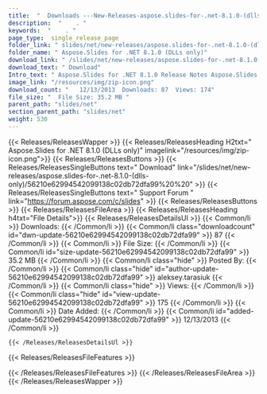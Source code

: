 ```yaml
---
title:  "  Downloads ---New-Releases-aspose.slides-for-.net-8.1.0-(dlls-only) . " 
description:  "    . " 
keywords:  "    . " 
page_type:  single_release_page
folder_link: " slides/net/new-releases/aspose.slides-for-.net-8.1.0-(dlls-only)/"
folder_name: " Aspose.Slides for .NET 8.1.0 (DLLs only)"
download_link: " /slides/net/new-releases/aspose.slides-for-.net-8.1.0-(dlls-only)/56210e62994542099138c02db72dfa99"
download_text: " Download"
Intro_text: " Aspose.Slides for .NET 8.1.0 Release Notes Aspose.Slides for .NET has been upda..."
image_link: "/resources/img/zip-icon.png"
download_count: "   12/13/2013  Downloads: 87  Views: 174"
file_size: "  File Size: 35.2 MB "
parent_path: "slides/net"
section_parent_path: "slides/net"
weight: 530
---
```


{{< Releases/ReleasesWapper >}}
  {{< Releases/ReleasesHeading H2txt=" Aspose.Slides for .NET 8.1.0 (DLLs only)" imagelink="/resources/img/zip-icon.png">}}
  {{< Releases/ReleasesButtons >}}
    {{< Releases/ReleasesSingleButtons text=" Download" link="/slides/net/new-releases/aspose.slides-for-.net-8.1.0-(dlls-only)/56210e62994542099138c02db72dfa99%20%20" >}}
    {{< Releases/ReleasesSingleButtons text=" Support Forum " link="https://forum.aspose.com/c/slides" >}}
  {{< Releases/ReleasesButtons >}}
  {{< Releases/ReleasesFileArea >}}
    {{< Releases/ReleasesHeading h4txt="File Details">}}
    {{< Releases/ReleasesDetailsUl >}}
            {{< Common/li  >}} Downloads: {{< /Common/li >}} 
      {{< Common/li class="downloadcount" id="dwn-update-56210e62994542099138c02db72dfa99" >}} 87 {{< /Common/li >}} 
      {{< Common/li  >}} File Size: {{< /Common/li >}} 
      {{< Common/li id="size-update-56210e62994542099138c02db72dfa99" >}} 35.2 MB {{< /Common/li >}} 
      {{< Common/li  class="hide" >}} Posted By: {{< /Common/li >}} 
      {{< Common/li class="hide" id="author-update-56210e62994542099138c02db72dfa99" >}} aleksey.tarasiuk {{< /Common/li >}} 
      {{< Common/li class="hide"  >}} Views: {{< /Common/li >}} 
      {{< Common/li class="hide" id="view-update-56210e62994542099138c02db72dfa99" >}} 175 {{< /Common/li >}} 
      {{< Common/li  >}} Date Added: {{< /Common/li >}} 
      {{< Common/li id="added-update-56210e62994542099138c02db72dfa99" >}} 12/13/2013 {{< /Common/li >}} 

    {{< /Releases/ReleasesDetailsUl >}}

  {{< Releases/ReleasesFileFeatures >}}
      
  {{< /Releases/ReleasesFileFeatures >}}
 {{< /Releases/ReleasesFileArea >}}
{{< /Releases/ReleasesWapper >}}


